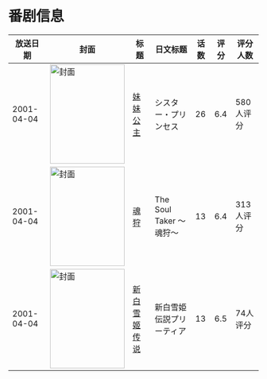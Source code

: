 # 番剧信息

|放送日期|封面|标题|日文标题|话数|评分|评分人数|
|---|---|---|---|---|---|---|
|2001-04-04|<img src="https://lain.bgm.tv/pic/cover/c/78/13/3690_CD7EH.jpg" alt="封面" style="width:150px;height:200px;object-fit:cover;">|[妹妹公主](https://bangumi.tv/subject/3690)|シスター・プリンセス|26|6.4|580人评分|
|2001-04-04|<img src="https://lain.bgm.tv/pic/cover/c/3d/f0/3758_V11Jb.jpg" alt="封面" style="width:150px;height:200px;object-fit:cover;">|[魂狩](https://bangumi.tv/subject/3758)|The Soul Taker 〜魂狩〜|13|6.4|313人评分|
|2001-04-04|<img src="https://lain.bgm.tv/pic/cover/c/3c/8e/16436_3Z33B.jpg" alt="封面" style="width:150px;height:200px;object-fit:cover;">|[新白雪姬传说](https://bangumi.tv/subject/16436)|新白雪姫伝説プリーティア|13|6.5|74人评分|
